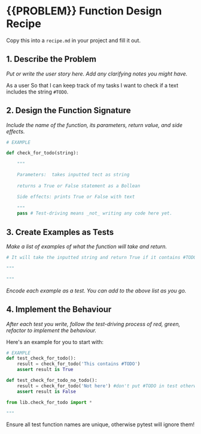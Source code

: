 # {{PROBLEM}} Function Design Recipe

Copy this into a `recipe.md` in your project and fill it out.

## 1. Describe the Problem

_Put or write the user story here. Add any clarifying notes you might have._

As a user
So that I can keep track of my tasks
I want to check if a text includes the string `#TODO`.

## 2. Design the Function Signature

_Include the name of the function, its parameters, return value, and side effects._

```python
# EXAMPLE

def check_for_todo(string):

    """

    Parameters:  takes inputted tect as string 
    
    returns a True or False statement as a Bollean

    Side effects: prints True or False with text 
    
    """
    pass # Test-driving means _not_ writing any code here yet.
```

## 3. Create Examples as Tests

_Make a list of examples of what the function will take and return._

```python
# It will take the inputted string and return True if it contains #TODO or False if it does not

"""

"""

```

_Encode each example as a test. You can add to the above list as you go._

## 4. Implement the Behaviour

_After each test you write, follow the test-driving process of red, green, refactor to implement the behaviour._

Here's an example for you to start with:

```python
# EXAMPLE
def test_check_for_todo():
    result = check_for_todo('This contains #TODO')
    assert result is True

def test_check_for_todo_no_todo():
    result = check_for_todo('Not here') #don't put #TODO in test otherwise it will fail
    assert result is False

from lib.check_for_todo import *

"""


```

Ensure all test function names are unique, otherwise pytest will ignore them!
